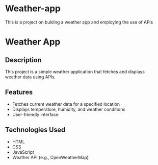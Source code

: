 # Weather-app

This is a project  on bulding a weather app and employing the use of APIs
# Weather App

## Description
This project is a simple weather application that fetches and displays weather data using APIs.

## Features
- Fetches current weather data for a specified location
- Displays temperature, humidity, and weather conditions
- User-friendly interface

## Technologies Used
- HTML
- CSS
- JavaScript
- Weather API (e.g., OpenWeatherMap)

   